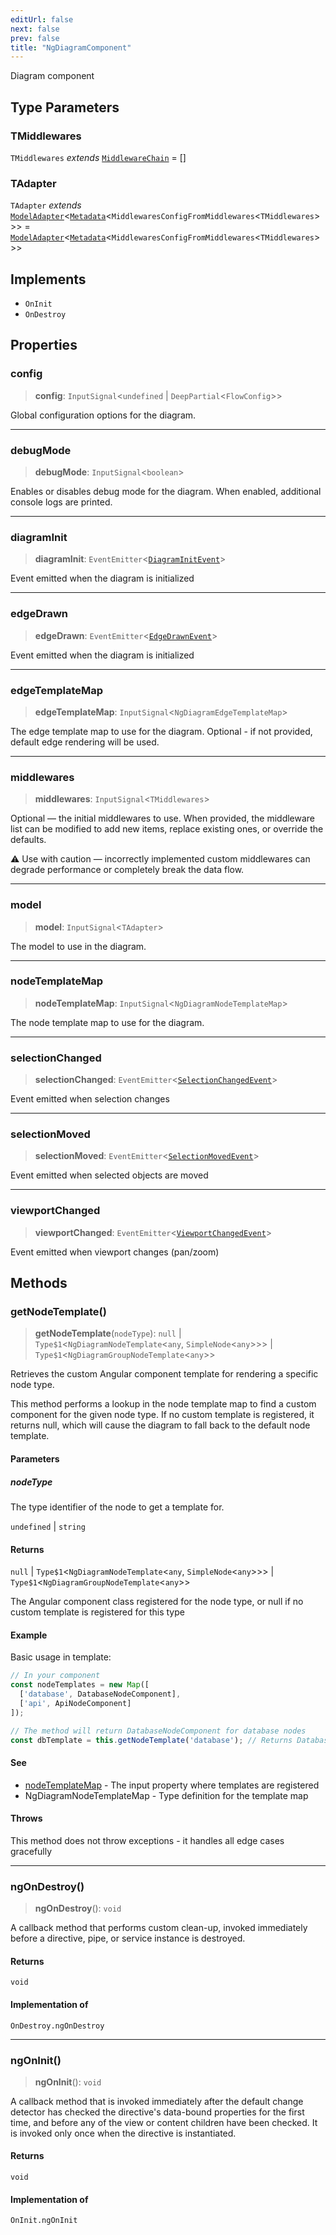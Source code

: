 ```yaml
---
editUrl: false
next: false
prev: false
title: "NgDiagramComponent"
---
```


Diagram component

## Type Parameters

### TMiddlewares

`TMiddlewares` *extends* [`MiddlewareChain`](/docs/api/other/middlewarechain/) = \[\]

### TAdapter

`TAdapter` *extends* [`ModelAdapter`](/docs/api/other/modeladapter/)\<[`Metadata`](/docs/api/other/metadata/)\<`MiddlewaresConfigFromMiddlewares`\<`TMiddlewares`\>\>\> = [`ModelAdapter`](/docs/api/other/modeladapter/)\<[`Metadata`](/docs/api/other/metadata/)\<`MiddlewaresConfigFromMiddlewares`\<`TMiddlewares`\>\>\>

## Implements

- `OnInit`
- `OnDestroy`

## Properties

### config

> **config**: `InputSignal`\<`undefined` \| `DeepPartial`\<`FlowConfig`\>\>

Global configuration options for the diagram.

***

### debugMode

> **debugMode**: `InputSignal`\<`boolean`\>

Enables or disables debug mode for the diagram.
When enabled, additional console logs are printed.

***

### diagramInit

> **diagramInit**: `EventEmitter`\<[`DiagramInitEvent`](/docs/api/other/diagraminitevent/)\>

Event emitted when the diagram is initialized

***

### edgeDrawn

> **edgeDrawn**: `EventEmitter`\<[`EdgeDrawnEvent`](/docs/api/other/edgedrawnevent/)\>

Event emitted when the diagram is initialized

***

### edgeTemplateMap

> **edgeTemplateMap**: `InputSignal`\<`NgDiagramEdgeTemplateMap`\>

The edge template map to use for the diagram.
Optional - if not provided, default edge rendering will be used.

***

### middlewares

> **middlewares**: `InputSignal`\<`TMiddlewares`\>

Optional — the initial middlewares to use.
When provided, the middleware list can be modified to add new items,
replace existing ones, or override the defaults.

⚠️ Use with caution — incorrectly implemented custom middlewares
can degrade performance or completely break the data flow.

***

### model

> **model**: `InputSignal`\<`TAdapter`\>

The model to use in the diagram.

***

### nodeTemplateMap

> **nodeTemplateMap**: `InputSignal`\<`NgDiagramNodeTemplateMap`\>

The node template map to use for the diagram.

***

### selectionChanged

> **selectionChanged**: `EventEmitter`\<[`SelectionChangedEvent`](/docs/api/other/selectionchangedevent/)\>

Event emitted when selection changes

***

### selectionMoved

> **selectionMoved**: `EventEmitter`\<[`SelectionMovedEvent`](/docs/api/other/selectionmovedevent/)\>

Event emitted when selected objects are moved

***

### viewportChanged

> **viewportChanged**: `EventEmitter`\<[`ViewportChangedEvent`](/docs/api/other/viewportchangedevent/)\>

Event emitted when viewport changes (pan/zoom)

## Methods

### getNodeTemplate()

> **getNodeTemplate**(`nodeType`): `null` \| `Type$1`\<`NgDiagramNodeTemplate`\<`any`, `SimpleNode`\<`any`\>\>\> \| `Type$1`\<`NgDiagramGroupNodeTemplate`\<`any`\>\>

Retrieves the custom Angular component template for rendering a specific node type.

This method performs a lookup in the node template map to find a custom component
for the given node type. If no custom template is registered, it returns null,
which will cause the diagram to fall back to the default node template.

#### Parameters

##### nodeType

The type identifier of the node to get a template for.

`undefined` | `string`

#### Returns

`null` \| `Type$1`\<`NgDiagramNodeTemplate`\<`any`, `SimpleNode`\<`any`\>\>\> \| `Type$1`\<`NgDiagramGroupNodeTemplate`\<`any`\>\>

The Angular component class registered for the node type, or
null if no custom template is registered for this type

#### Example

Basic usage in template:
```typescript
// In your component
const nodeTemplates = new Map([
  ['database', DatabaseNodeComponent],
  ['api', ApiNodeComponent]
]);

// The method will return DatabaseNodeComponent for database nodes
const dbTemplate = this.getNodeTemplate('database'); // Returns DatabaseNodeComponent
```

#### See

 - [nodeTemplateMap](/docs/api/components/ngdiagramcomponent/#nodetemplatemap) - The input property where templates are registered
 - NgDiagramNodeTemplateMap - Type definition for the template map

#### Throws

This method does not throw exceptions - it handles all edge cases gracefully

***

### ngOnDestroy()

> **ngOnDestroy**(): `void`

A callback method that performs custom clean-up, invoked immediately
before a directive, pipe, or service instance is destroyed.

#### Returns

`void`

#### Implementation of

`OnDestroy.ngOnDestroy`

***

### ngOnInit()

> **ngOnInit**(): `void`

A callback method that is invoked immediately after the
default change detector has checked the directive's
data-bound properties for the first time,
and before any of the view or content children have been checked.
It is invoked only once when the directive is instantiated.

#### Returns

`void`

#### Implementation of

`OnInit.ngOnInit`
